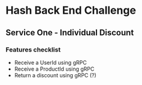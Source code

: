 # Hash Back End Challenge

## Service One - Individual Discount 

### Features checklist
- Receive a UserId using gRPC
- Receive a ProductId using gRPC
- Return a discount using gRPC (?)
